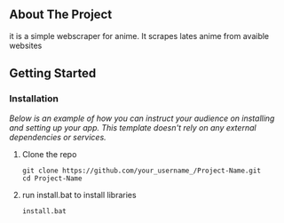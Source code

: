 <!-- ABOUT THE PROJECT -->
## About The Project

it is a simple webscraper for anime. It scrapes lates anime from avaible websites

<!-- GETTING STARTED -->
## Getting Started

### Installation

_Below is an example of how you can instruct your audience on installing and setting up your app. This template doesn't rely on any external dependencies or services._

1. Clone the repo
   ```
   git clone https://github.com/your_username_/Project-Name.git
   cd Project-Name
   ```
2. run install.bat to install libraries
   ```
   install.bat
   ```